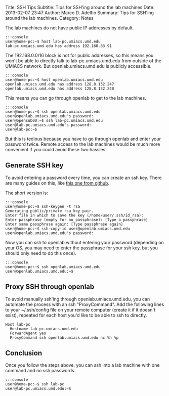 Title: SSH Tips
Subtitle: Tips for SSH'ing around the lab machines
Date: 2013-02-07 23:47
Author: Marco D. Adelfio
Summary: Tips for SSH'ing around the lab machines.
Category: Notes

The lab machines do not have public IP addresses by default.

    :::console
    user@home-pc:~$ host lab-pc.umiacs.umd.edu
    lab-pc.umiacs.umd.edu has address 192.168.83.91

The 192.168.0.0/16 block is not for public addresses, so this means you
won't be able to directly talk to lab-pc.umiacs.umd.edu from outside of the
UMIACS network.  But openlab.umiacs.umd.edu is publicly accessible.

    :::console
    user@home-pc:~$ host openlab.umiacs.umd.edu
    openlab.umiacs.umd.edu has address 128.8.132.247
    openlab.umiacs.umd.edu has address 128.8.132.248

This means you can go through openlab to get to the lab machines.

    :::console
    user@home-pc:~$ ssh openlab.umiacs.umd.edu
    user@openlab.umiacs.umd.edu's password:
    user@opensub00:~$ ssh lab-pc.umiacs.umd.edu
    user@lab-pc.umiacs.umd.edu's password:
    user@lab-pc:~$

But this is tedious because you have to go through openlab and enter your
password twice.  Remote access to the lab machines would be much more
convenient if you could avoid these two hassles.

## Generate SSH key

To avoid entering a password every time, you can create an ssh key.  There
are many guides on this, like [this one from github][1].

The short version is:

    :::console
    user@home-pc:~$ ssh-keygen -t rsa
    Generating public/private rsa key pair.
    Enter file in which to save the key (/home/user/.ssh/id_rsa):
    Enter passphrase (empty for no passphrase): [Type a passphrase]
    Enter same passphrase again: [Type passphrase again]
    user@home-pc:~$ ssh-copy-id user@openlab.umiacs.umd.edu
    user@openlab.umiacs.umd.edu's password:

Now you can ssh to openlab without entering your password (depending on
your OS, you may need to enter the passphrase for your ssh key, but you
should only need to do this once).

    :::console
    user@home-pc:~$ ssh openlab.umiacs.umd.edu
    user@openlab.umiacs.umd.edu:~$

## Proxy SSH through openlab

To avoid manually ssh'ing through openlab.umiacs.umd.edu, you can automate
the process with an ssh "ProxyCommand".  Add the following lines to your
~/.ssh/config file on your remote computer (create it if it doesn't exist),
repeated for each host you'd like to be able to ssh to directly.

    Host lab-pc
      Hostname lab-pc.umiacs.umd.edu
      ForwardAgent yes
      ProxyCommand ssh openlab.umiacs.umd.edu nc %h %p

## Conclusion

Once you follow the steps above, you can ssh into a lab machine with one
command and no ssh passwords.

    :::console
    user@home-pc:~$ ssh lab-pc
    user@lab-pc.umiacs.umd.edu:~$

[1]: https://help.github.com/articles/generating-ssh-keys

